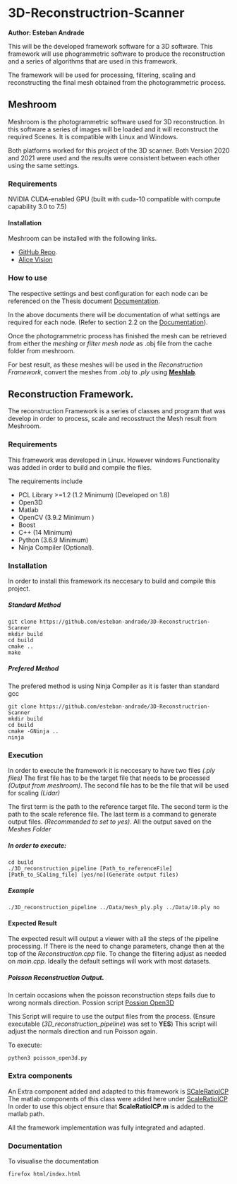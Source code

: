# 3D-Reconstructrion-Scanner
**Author: Esteban Andrade**

This will be the developed framework software for a 3D software.
This framework will use phogrammetric software to produce the reconstruction and a series of algorithms that are used in this framework.

The framework will be used for processing, filtering, scaling and reconstructing the final mesh obtained from the photogrammetric process.

## Meshroom
Meshroom is the photogrammetric software used for 3D reconstruction. In this software a series of images will be loaded and it will reconstruct the required Scenes.
It is compatible with Linux and Windows.

Both platforms worked for this project of the 3D scanner. Both Version 2020 and 2021 were used and the results were consistent between each other using the same settings.

### Requirements
NVIDIA CUDA-enabled GPU (built with cuda-10 compatible with compute capability 3.0 to 7.5)

#### Installation
Meshroom can be installed with the following links.

- [GitHub Repo](https://github.com/alicevision/meshroom).
- [Alice Vision](https://alicevision.org/#meshroom)

### How to use
The respective settings and best configuration for each node can be referenced on the Thesis document [Documentation](https://github.com/esteban-andrade/3D-Reconstructrion-Scanner/blob/main/A21%20-%2004017%20Final%20Report%20Esteban%20Andrade%20Zambrano.pdf).

In the above documents there will be documentation of what settings are required for each node. (Refer to section 2.2 on the [Documentation](https://github.com/esteban-andrade/3D-Reconstructrion-Scanner/blob/main/A21%20-%2004017%20Final%20Report%20Esteban%20Andrade%20Zambrano.pdf)).

Once the photogrammetric process has finished the mesh can be retrieved from either the *meshing* or *filter mesh node* as .obj file  from the cache folder from meshroom.

For best result, as these meshes will be used in the *Reconstruction Framework*, convert the meshes from *.obj* to *.ply* using **[Meshlab](https://www.meshlab.net/)**.

## Reconstruction Framework.
The reconstruction Framework is a series of classes and program that was develop in order to process, scale and recosstruct the Mesh result from Meshroom.

### Requirements
This framework was developed in Linux. However windows Functionality was added in order to build  and compile the files.

The requirements include

- PCL Library >=1.2 (1.2 Minimum) (Developed on 1.8)
- Open3D
- Matlab 
- OpenCV (3.9.2 Minimum )
- Boost
- C++ (14 Minimum)
- Python (3.6.9 Minimum)
- Ninja Compiler (Optional).

### Installation
In order to install this framework its neccesary to build and compile this project. 

##### Standard Method

```
git clone https://github.com/esteban-andrade/3D-Reconstructrion-Scanner
mkdir build
cd build
cmake ..
make
```
##### Prefered Method
The prefered method is using Ninja Compiler as it is faster than standard gcc

```
git clone https://github.com/esteban-andrade/3D-Reconstructrion-Scanner
mkdir build
cd build
cmake -GNinja ..
ninja
```

### Execution

In order to execute the framework it is neccesary to have two files *(.ply files)*
The first file has to be the target file that needs to be processed *(Output from meshroom)*. The second file has to be the file that will be used for scaling *(Lidar)*

The first term is the path to the reference target file. The second term is the path to the scale reference file.
The last term is a command to generate output files. *(Recommended to set to yes)*. All the output saved on the *Meshes Folder*

##### In order to execute:
```
cd build 
./3D_reconstruction_pipeline [Path_to_referenceFile] [Path_to_SCaling_file] [yes/no](Generate output files)
```

##### Example
```
./3D_reconstruction_pipeline ../Data/mesh_ply.ply ../Data/10.ply no
```

#### Expected Result
The expected result will output a viewer with all the steps of the pipeline processing.
If There is the need to change parameters, change then at the top of the *Reconstruction.cpp* file. 
To change the filtering adjust as needed on *main.cpp*. 
Ideally the default settings will work with most datasets.

##### Poisson Reconstruction Output.
In certain occasions when the poisson reconstruction steps fails due to wrong normals direction.
Possion script [Possion Open3D](https://github.com/esteban-andrade/3D-Reconstructrion-Scanner/blob/main/poisson_open3d.py)

This Script will require to use the output files from the process. (Ensure executable (*3D_reconstruction_pipeline*) was set to **YES**)
This script will adjust the normals direction and run Poisson again.

To execute:

```
python3 poisson_open3d.py
```

### Extra components
An Extra component added  and adapted to this framework is [SCaleRatioICP](https://github.com/linbaowei/ScaleRatioICP)
The matlab components  of this class were added here under [ScaleRatioICP](https://github.com/esteban-andrade/3D-Reconstructrion-Scanner)
In order to use this object ensure that **ScaleRatioICP.m** is added to the matlab path.

All the framework implementation was fully integrated and adapted. 

### Documentation
To visualise the documentation 

```
firefox html/index.html 
```
